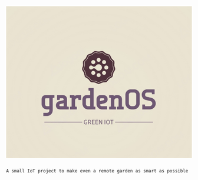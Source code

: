 # ![Garden OS](./gardenOS.png)

    A small IoT project to make even a remote garden as smart as possible

